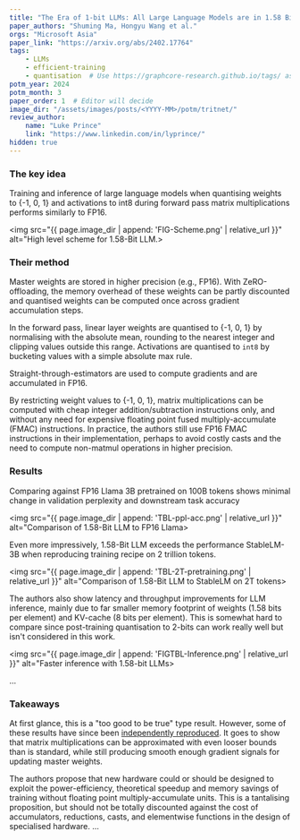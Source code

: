 ```yaml
---
title: "The Era of 1-bit LLMs: All Large Language Models are in 1.58 Bits"
paper_authors: "Shuming Ma, Hongyu Wang et al."
orgs: "Microsoft Asia"
paper_link: "https://arxiv.org/abs/2402.17764"
tags:
    - LLMs
    - efficient-training
    - quantisation  # Use https://graphcore-research.github.io/tags/ as reference
potm_year: 2024
potm_month: 3
paper_order: 1  # Editor will decide
image_dir: "/assets/images/posts/<YYYY-MM>/potm/tritnet/"
review_author:
    name: "Luke Prince"
    link: "https://www.linkedin.com/in/lyprince/"
hidden: true
---
```


### The key idea

Training and inference of large language models when quantising weights to {-1, 0, 1} and activations to int8 during forward pass matrix multiplications performs similarly to FP16.

<img src="{{ page.image_dir | append: 'FIG-Scheme.png' | relative_url }}" alt="High level scheme for 1.58-Bit LLM.>

### Their method

Master weights are stored in higher precision (e.g., FP16). With ZeRO-offloading, the memory overhead of these weights can be partly discounted and quantised weights can be computed once across gradient accumulation steps.

In the forward pass, linear layer weights are quantised to {-1, 0, 1} by normalising with the absolute mean, rounding to the nearest integer and clipping values outside this range. Activations are quantised to `int8` by bucketing values with a simple absolute max rule.

Straight-through-estimators are used to compute gradients and are accumulated in FP16.

By restricting weight values to {-1, 0, 1}, matrix multiplications can be computed with cheap integer addition/subtraction instructions only, and without any need for expensive floating point fused multiply-accumulate (FMAC) instructions. In practice, the authors still use FP16 FMAC instructions in their implementation, perhaps to avoid costly casts and the need to compute non-matmul operations in higher precision.

### Results

Comparing against FP16 Llama 3B pretrained on 100B tokens shows minimal change in validation perplexity and downstream task accuracy

<img src="{{ page.image_dir | append: 'TBL-ppl-acc.png' | relative_url }}" alt="Comparison of 1.58-Bit LLM to FP16 Llama>

Even more impressively, 1.58-Bit LLM exceeds the performance StableLM-3B when reproducing training recipe on 2 trillion tokens.

<img src="{{ page.image_dir | append: 'TBL-2T-pretraining.png' | relative_url }}" alt="Comparison of 1.58-Bit LLM to StableLM on 2T tokens>

The authors also show latency and throughput improvements for LLM inference, mainly due to far smaller memory footprint of weights (1.58 bits per element) and KV-cache (8 bits per element). This is somewhat hard to compare since post-training quantisation to 2-bits can work really well but isn't considered in this work.

<img src="{{ page.image_dir | append: 'FIGTBL-Inference.png' | relative_url }}" alt="Faster inference with 1.58-bit LLMs>

...

### Takeaways

At first glance, this is a "too good to be true" type result. However, some of these results have since been [independently reproduced](https://twitter.com/NousResearch/status/1773923241268003052?t=yrH9C9AbOYjANqoWjivDWg&s=19). It goes to show that matrix multiplications can be approximated with even looser bounds than is standard, while still producing smooth enough gradient signals for updating master weights.

The authors propose that new hardware could or should be designed to exploit the power-efficiency, theoretical speedup and memory savings of training without floating point multiply-accumulate units. This is a tantalising proposition, but should not be totally discounted against the cost of accumulators, reductions, casts, and elementwise functions in the design of specialised hardware.
...
